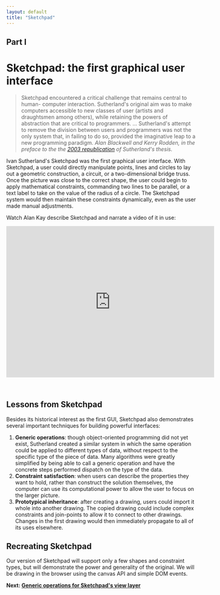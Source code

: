 ```yaml
---
layout: default
title: "Sketchpad"
---
```


<h2 class="pre-header">Part I</h2>
<h1>Sketchpad: the first graphical user interface</h1>

<blockquote class="teaser">
	Sketchpad encountered a critical challenge that remains central to human-
	computer interaction. Sutherland's original aim was to make computers accessible to new classes of user (artists and draughtsmen among others), while
	retaining the powers of abstraction that are critical to programmers. ...
	Sutherland's attempt to
	remove the division between users and programmers was not the only system that, 
	in failing to do so, provided the imaginative leap to a new programming paradigm.
	<cite>Alan Blackwell and Kerry Rodden, in the preface to the the <a href="http://www.cl.cam.ac.uk/techreports/UCAM-CL-TR-574.pdf">2003 republication</a> of Sutherland's thesis.</cite>
</blockquote>
	

<p>Ivan Sutherland's Sketchpad was the first graphical user interface.
	With Sketchpad, a user could directly manipulate points, lines and circles
	to lay out a geometric construction, a circuit, or a two-dimensional bridge truss.
	Once the picture was close to the correct shape, the user could begin to apply
	mathematical constraints, commanding two lines to be parallel, or a text label 
	to take on the value of the radius of a circle. The Sketchpad system would then
	maintain these constraints dynamically, even as the user made manual adjustments.</p>
	
<p>Watch Alan Kay describe Sketchpad and narrate a video of it in use:</p>	
	
<iframe width="550" height="400" src="http://www.youtube.com/embed/mOZqRJzE8xg" frameborder="0" allowfullscreen="allowfullscreen" style="margin-bottom:30px;">&nbsp;</iframe>
	
<h2>Lessons from Sketchpad</h2>
	
<p>Besides its historical interest as the first GUI, Sketchpad
	also demonstrates several important techniques for building powerful interfaces:</p>
	
<ol>
	<li><strong>Generic operations</strong>: though object-oriented programming did not yet
		exist, Sutherland created a similar system in which the same operation could be applied
		to different types of data, without respect to the specific type of the piece of data.
		Many algorithms were greatly simplified by being able to call a generic operation and
		have the concrete steps performed dispatch on the type of the data.</li>
	<li><strong>Constraint satisfaction</strong>: when users can describe the properties they want
		to hold, rather than construct the solution themselves, the computer can use its computational
		power to allow the user to focus on the larger picture.</li>
	<li><strong>Prototypical inheritance</strong>: after creating a drawing, users could import
		it whole into another drawing. The copied drawing could include complex constraints and 
		join-points to allow it to connect to other drawings. Changes in the first drawing would then 
		immediately propagate to all of its uses elsewhere.</li>
</ol>

<h2>Recreating Sketchpad</h2>

<p>Our version of Sketchpad will support only a few shapes and constraint types, but will
demonstrate the power and generality of the original. We will be drawing in the browser 
using the canvas API and simple DOM events.</p>

<p><strong>Next: <a href="/1-sketchpad/generic-operations/">Generic operations for Sketchpad's view layer</a></strong></p>
